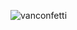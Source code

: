 ![vanconfetti](https://user-images.githubusercontent.com/63963181/123435478-3cdbca00-d5eb-11eb-8a7f-88e8a856026a.gif)
